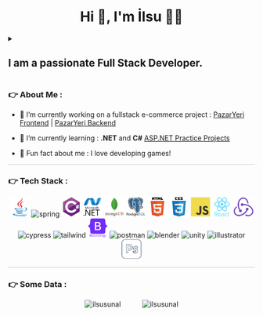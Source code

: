 <h1 align="center">Hi 👋, I'm İlsu 👩‍💻</h1>
<details>
  <summary><h2>I am a passionate Full Stack Developer.</h2></summary>
  <p align="left">My journey into software development began with game development while studying architecture, opening up a world of creativity and problem-solving. Driven by curiosity and a love for continuous learning, I stay updated with the latest industry trends and technologies. Currently, I am deepening my knowledge of .NET and C# for backend development.</p>
  <p align="left">In my free time, I work on a Unity game project with my team, with hopes of releasing it on Steam one day.</p>
  <p align="left">Thank you for visiting my profile!</p>
</details>




<h3 align="left">👉 About Me :</h3>

- 🔭 I’m currently working on a fullstack e-commerce project : [PazarYeri Frontend](https://github.com/ilsusunal/PazarYeri-frontend-ecommerce) | [PazarYeri Backend]([https://github.com/ilsusunal/PazarYeri-frontend-ecommerce](https://github.com/ilsusunal/PazarYeri-backend))

- 🌱 I’m currently learning : **.NET** and **C#** [ASP.NET Practice Projects](https://github.com/ilsusunal/DataDriveBackEndBootcamp)

- 👾 Fun fact about me : I love developing games! 

<hr style="border: none; height: 0.5px; background-color: #ccc;">
<h3 align="left">👉 Tech Stack :</h3>
<p align="center">
  <img src="https://raw.githubusercontent.com/devicons/devicon/master/icons/java/java-original.svg" alt="java" width="40" height="40"/>
  <img src="https://www.vectorlogo.zone/logos/springio/springio-icon.svg" alt="spring" width="40" height="40"/> 
  <img src="https://raw.githubusercontent.com/devicons/devicon/master/icons/csharp/csharp-original.svg" alt="csharp" width="40" height="40"/> 
  <img src="https://raw.githubusercontent.com/devicons/devicon/master/icons/dot-net/dot-net-original-wordmark.svg" alt="dotnet" width="40" height="40"/> 
  <img src="https://raw.githubusercontent.com/devicons/devicon/master/icons/mongodb/mongodb-original-wordmark.svg" alt="mongodb" width="40" height="40"/>
  <img src="https://raw.githubusercontent.com/devicons/devicon/master/icons/postgresql/postgresql-original-wordmark.svg" alt="postgresql" width="40" height="40"/> 
  <img src="https://raw.githubusercontent.com/devicons/devicon/master/icons/html5/html5-original-wordmark.svg" alt="html5" width="40" height="40"/>   
  <img src="https://raw.githubusercontent.com/devicons/devicon/master/icons/css3/css3-original-wordmark.svg" alt="css3" width="40" height="40"/> 
  <img src="https://raw.githubusercontent.com/devicons/devicon/master/icons/javascript/javascript-original.svg" alt="javascript" width="40" height="40"/> 
  <img src="https://raw.githubusercontent.com/devicons/devicon/master/icons/react/react-original-wordmark.svg" alt="react" width="40" height="40"/> 
  <img src="https://raw.githubusercontent.com/devicons/devicon/master/icons/redux/redux-original.svg" alt="redux" width="40" height="40"/> 
  <img src="https://raw.githubusercontent.com/simple-icons/simple-icons/6e46ec1fc23b60c8fd0d2f2ff46db82e16dbd75f/icons/cypress.svg" alt="cypress" width="40" height="40"/> 
  <img src="https://www.vectorlogo.zone/logos/tailwindcss/tailwindcss-icon.svg" alt="tailwind" width="40" height="40"/>
  <img src="https://raw.githubusercontent.com/devicons/devicon/master/icons/bootstrap/bootstrap-plain-wordmark.svg" alt="bootstrap" width="40" height="40"/>
  <img src="https://www.vectorlogo.zone/logos/getpostman/getpostman-icon.svg" alt="postman" width="40" height="40"/> 
  <img src="https://download.blender.org/branding/community/blender_community_badge_white.svg" alt="blender" width="40" height="40"/>
  <img src="https://www.vectorlogo.zone/logos/unity3d/unity3d-icon.svg" alt="unity" width="40" height="40"/> 
  <img src="https://www.vectorlogo.zone/logos/adobe_illustrator/adobe_illustrator-icon.svg" alt="illustrator" width="40" height="40"/> 
  <img src="https://raw.githubusercontent.com/devicons/devicon/master/icons/photoshop/photoshop-line.svg" alt="photoshop" width="40" height="40"/> 
</p>

<hr style="border: none; height: 1px; background-color: #ccc;">
<h3 align="left">👉 Some Data :</h3>
<p align="center"><img src="https://github-readme-stats.vercel.app/api/top-langs?username=ilsusunal&show_icons=true&locale=en&layout=compact" alt="ilsusunal" style="margin-right: 20px;  height: 160px;" />
  <img src="https://github-readme-streak-stats.herokuapp.com/?user=ilsusunal&" alt="ilsusunal" style="margin-left: 20px;  height: 160px;" /></p>
